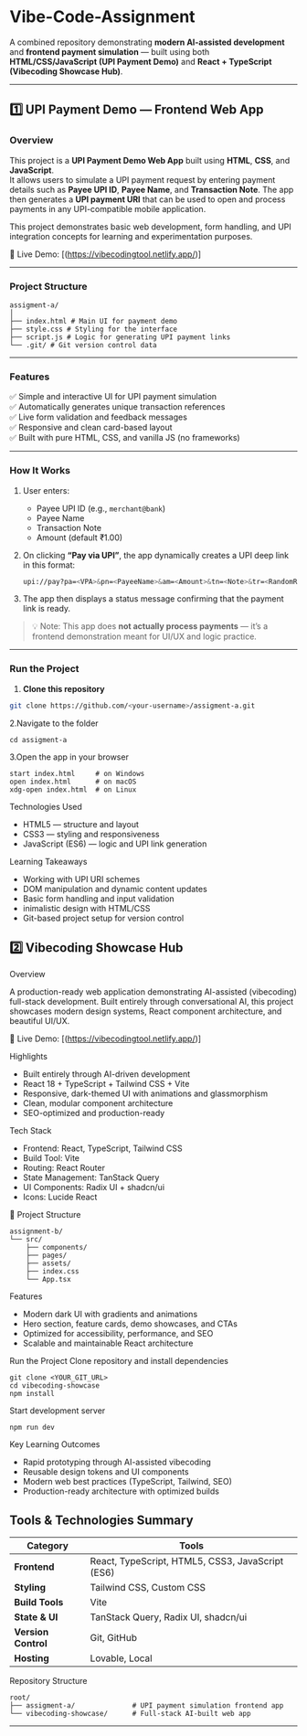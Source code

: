 # Vibe-Code-Assignment

A combined repository demonstrating **modern AI-assisted development** and **frontend payment simulation** — built using both **HTML/CSS/JavaScript (UPI Payment Demo)** and **React + TypeScript (Vibecoding Showcase Hub)**.

---

## 1️⃣  UPI Payment Demo — Frontend Web App

### Overview
This project is a **UPI Payment Demo Web App** built using **HTML**, **CSS**, and **JavaScript**.  
It allows users to simulate a UPI payment request by entering payment details such as **Payee UPI ID**, **Payee Name**, and **Transaction Note**. The app then generates a **UPI payment URI** that can be used to open and process payments in any UPI-compatible mobile application.

This project demonstrates basic web development, form handling, and UPI integration concepts for learning and experimentation purposes.

🔗 Live Demo: [(https://vibecodingtool.netlify.app/)]

---

###  Project Structure
```
assigment-a/
│
├── index.html # Main UI for payment demo
├── style.css # Styling for the interface
├── script.js # Logic for generating UPI payment links
└── .git/ # Git version control data
```
---

### Features
✅ Simple and interactive UI for UPI payment simulation  
✅ Automatically generates unique transaction references  
✅ Live form validation and feedback messages  
✅ Responsive and clean card-based layout  
✅ Built with pure HTML, CSS, and vanilla JS (no frameworks)

---

###  How It Works
1. User enters:
   - Payee UPI ID (e.g., `merchant@bank`)  
   - Payee Name  
   - Transaction Note  
   - Amount (default ₹1.00)
2. On clicking **“Pay via UPI”**, the app dynamically creates a UPI deep link in this format:
   ```bash
   upi://pay?pa=<VPA>&pn=<PayeeName>&am=<Amount>&tn=<Note>&tr=<RandomRef>
   ```

3. The app then displays a status message confirming that the payment link is ready.

> 💡 Note: This app does **not actually process payments** — it’s a frontend demonstration meant for UI/UX and logic practice.

---

### Run the Project
1. **Clone this repository**
```bash
git clone https://github.com/<your-username>/assigment-a.git

```
2.Navigate to the folder
```
cd assigment-a
```

3.Open the app in your browser
```
start index.html     # on Windows
open index.html      # on macOS
xdg-open index.html  # on Linux
```
Technologies Used
 - HTML5 — structure and layout
 - CSS3 — styling and responsiveness
 - JavaScript (ES6) — logic and UPI link generation

Learning Takeaways
 - Working with UPI URI schemes
 - DOM manipulation and dynamic content updates
 - Basic form handling and input validation
 - inimalistic design with HTML/CSS
 - Git-based project setup for version control

## 2️⃣ Vibecoding Showcase Hub

 Overview

A production-ready web application demonstrating AI-assisted (vibecoding) full-stack development.
Built entirely through conversational AI, this project showcases modern design systems, React component architecture, and beautiful UI/UX.

🔗 Live Demo: [(https://vibecodingtool.netlify.app/)]

 Highlights
  - Built entirely through AI-driven development
  - React 18 + TypeScript + Tailwind CSS + Vite
  - Responsive, dark-themed UI with animations and glassmorphism
  - Clean, modular component architecture
  - SEO-optimized and production-ready

 Tech Stack
  - Frontend: React, TypeScript, Tailwind CSS
  - Build Tool: Vite
  - Routing: React Router
  - State Management: TanStack Query
  - UI Components: Radix UI + shadcn/ui
  - Icons: Lucide React

📂 Project Structure
```
assignment-b/
└── src/
    ├── components/
    ├── pages/
    ├── assets/
    ├── index.css
    └── App.tsx
 ```

 Features
  - Modern dark UI with gradients and animations
  - Hero section, feature cards, demo showcases, and CTAs
  - Optimized for accessibility, performance, and SEO
  - Scalable and maintainable React architecture

Run the Project
 Clone repository and install dependencies
```
git clone <YOUR_GIT_URL>
cd vibecoding-showcase
npm install
```

 Start development server
```
npm run dev
```

 Key Learning Outcomes
  - Rapid prototyping through AI-assisted vibecoding
  - Reusable design tokens and UI components
  - Modern web best practices (TypeScript, Tailwind, SEO)
  - Production-ready architecture with optimized builds

##  Tools & Technologies Summary

| Category          | Tools |
|--------------------|--------|
| **Frontend**       | React, TypeScript, HTML5, CSS3, JavaScript (ES6) |
| **Styling**        | Tailwind CSS, Custom CSS |
| **Build Tools**    | Vite |
| **State & UI**     | TanStack Query, Radix UI, shadcn/ui |
| **Version Control**| Git, GitHub |
| **Hosting**        | Lovable, Local |

 Repository Structure
 ```
root/
├── assigment-a/              # UPI payment simulation frontend app
└── vibecoding-showcase/      # Full-stack AI-built web app
```

----
